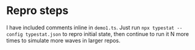 # Repro steps

I have included comments inline in `demo1.ts`. Just run `npx typestat --config typestat.json` to repro initial state, then continue to run it N more times to simulate more waves in larger repos.